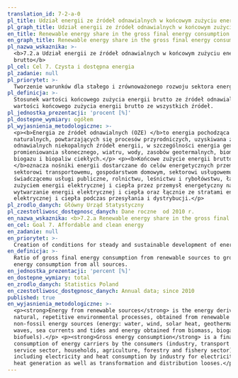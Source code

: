 ```yaml
---
translation_id: 7-2-a-0
pl_title: Udział energii ze źródeł odnawialnych w końcowym zużyciu energii brutto
pl_graph_title: Udział energii ze źródeł odnawialnych w końcowym zużyciu energii brutto
en_title: Renewable energy share in the gross final energy consumption
en_graph_title: Renewable energy share in the gross final energy consumption
pl_nazwa_wskaznika: >-
  <b>7.2.a Udział energii ze źródeł odnawialnych w końcowym zużyciu energii
  brutto</b>
pl_cel: Cel 7. Czysta i dostępna energia
pl_zadanie: null
pl_priorytet: >-
  Tworzenie warunków dla stałego i zrównoważonego rozwoju sektora energetycznego; ograniczenie oddziaływania energetyki na środowisko
pl_definicja: >-
  Stosunek wartości końcowego zużycia energii brutto ze źródeł odnawialnych do
  wartości końcowego zużycia energii brutto ze wszystkich źródeł.
pl_jednostka_prezentacji: 'procent [%]'
pl_dostepne_wymiary: ogółem
pl_wyjasnienia_metodologiczne: >-
  <p><b>Energia ze źródeł odnawialnych (OZE) </b>to energia pochodząca z
  naturalnych, powtarzających się procesów przyrodniczych, uzyskiwana z
  odnawialnych niekopalnych źródeł energii, w szczególności energia generowana z
  promieniowania słonecznego, wiatru, wody, zasobów geotermalnych, biomasy,
  biogazu i biopaliw ciekłych.</p> <p><b>Końcowe zużycie energii brutto
  </b>oznacza nośniki energii dostarczane do celów energetycznych przemysłowi,
  sektorowi transportowemu, gospodarstwom domowym, sektorowi usługowemu, w tym
  świadczącemu usługi publiczne, rolnictwu, leśnictwu i rybołówstwu, łącznie ze
  zużyciem energii elektrycznej i ciepła przez przemysł energetyczny na
  wytwarzanie energii elektrycznej i ciepła oraz łącznie ze stratami energii
  elektrycznej i ciepła podczas przesyłania i dystrybucji.</p>
pl_zrodlo_danych: Główny Urząd Statystyczny
pl_czestotliwosc_dostępnosc_danych: Dane roczne  od 2010 r.
en_nazwa_wskaznika: <b>7.2.a Renewable energy share in the gross final energy consumption</b>
en_cel: Goal 7. Affordable and clean energy
en_zadanie: null
en_priorytet: >-
  Creation of conditions for steady and sustainable development of energy sector; reduction of impact of energy sector on the environment
en_definicja: >-
  Ratio of gross final energy consumption from renewable sources to gross final
  energy consumption from all sources.
en_jednostka_prezentacji: 'percent [%]'
en_dostepne_wymiary: total
en_zrodlo_danych: Statistics Poland
en_czestotliwosc_dostępnosc_danych: Annual data; since 2010
published: true
en_wyjasnienia_metodologiczne: >-
  <p><strong>Energy from renewable sources</strong> is the energy derived from
  natural, repetitive environmental processes, obtained from renewable
  non-fossil energy sources (energy: water, wind, solar heat, geothermal heat,
  waves, sea currents and tides and energy obtained from biomass, biogas,
  biofuels).</p> <p><strong>Gross energy consumption</strong> is a final
  consumption of energy carriers by the consumers (industry, transport sector,
  service sector, households, agriculture, forestry and fishery sector)
  including electricity and heat consumption by industry for electricity and
  heat generation as well as transformation and distribution looses.</p>
---
```

